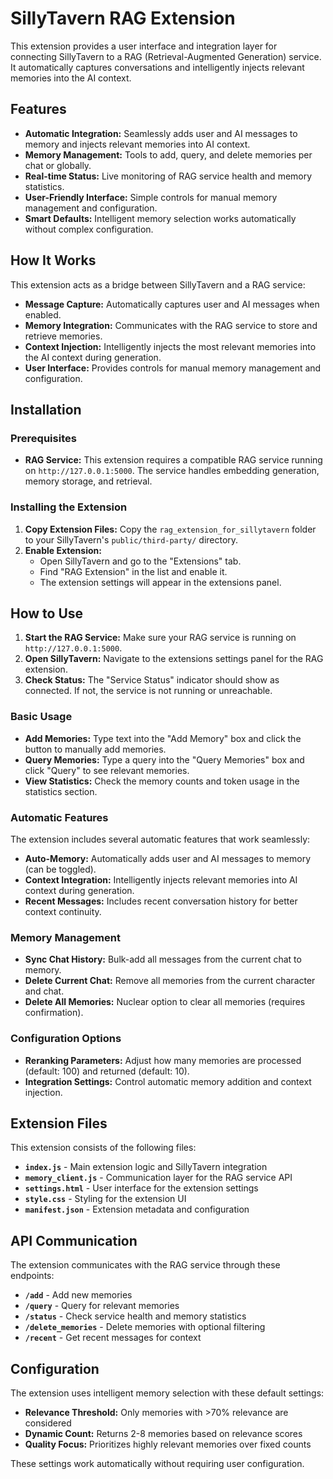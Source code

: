 # SillyTavern RAG Extension

This extension provides a user interface and integration layer for connecting SillyTavern to a RAG (Retrieval-Augmented Generation) service. It automatically captures conversations and intelligently injects relevant memories into the AI context.

## Features

-   **Automatic Integration:** Seamlessly adds user and AI messages to memory and injects relevant memories into AI context.
-   **Memory Management:** Tools to add, query, and delete memories per chat or globally.
-   **Real-time Status:** Live monitoring of RAG service health and memory statistics.
-   **User-Friendly Interface:** Simple controls for manual memory management and configuration.
-   **Smart Defaults:** Intelligent memory selection works automatically without complex configuration.

## How It Works

This extension acts as a bridge between SillyTavern and a RAG service:

-   **Message Capture:** Automatically captures user and AI messages when enabled.
-   **Memory Integration:** Communicates with the RAG service to store and retrieve memories.
-   **Context Injection:** Intelligently injects the most relevant memories into the AI context during generation.
-   **User Interface:** Provides controls for manual memory management and configuration.

## Installation

### Prerequisites

-   **RAG Service:** This extension requires a compatible RAG service running on `http://127.0.0.1:5000`. The service handles embedding generation, memory storage, and retrieval.

### Installing the Extension

1.  **Copy Extension Files:** Copy the `rag_extension_for_sillytavern` folder to your SillyTavern's `public/third-party/` directory.
2.  **Enable Extension:**
    -   Open SillyTavern and go to the "Extensions" tab.
    -   Find "RAG Extension" in the list and enable it.
    -   The extension settings will appear in the extensions panel.

## How to Use

1.  **Start the RAG Service:** Make sure your RAG service is running on `http://127.0.0.1:5000`.
2.  **Open SillyTavern:** Navigate to the extensions settings panel for the RAG extension.
3.  **Check Status:** The "Service Status" indicator should show as connected. If not, the service is not running or unreachable.

### Basic Usage

-   **Add Memories:** Type text into the "Add Memory" box and click the button to manually add memories.
-   **Query Memories:** Type a query into the "Query Memories" box and click "Query" to see relevant memories.
-   **View Statistics:** Check the memory counts and token usage in the statistics section.

### Automatic Features

The extension includes several automatic features that work seamlessly:

-   **Auto-Memory:** Automatically adds user and AI messages to memory (can be toggled).
-   **Context Integration:** Intelligently injects relevant memories into AI context during generation.
-   **Recent Messages:** Includes recent conversation history for better context continuity.

### Memory Management

-   **Sync Chat History:** Bulk-add all messages from the current chat to memory.
-   **Delete Current Chat:** Remove all memories from the current character and chat.
-   **Delete All Memories:** Nuclear option to clear all memories (requires confirmation).

### Configuration Options

-   **Reranking Parameters:** Adjust how many memories are processed (default: 100) and returned (default: 10).
-   **Integration Settings:** Control automatic memory addition and context injection.

## Extension Files

This extension consists of the following files:

-   **`index.js`** - Main extension logic and SillyTavern integration
-   **`memory_client.js`** - Communication layer for the RAG service API
-   **`settings.html`** - User interface for the extension settings
-   **`style.css`** - Styling for the extension UI
-   **`manifest.json`** - Extension metadata and configuration

## API Communication

The extension communicates with the RAG service through these endpoints:

-   **`/add`** - Add new memories
-   **`/query`** - Query for relevant memories
-   **`/status`** - Check service health and memory statistics
-   **`/delete_memories`** - Delete memories with optional filtering
-   **`/recent`** - Get recent messages for context

## Configuration

The extension uses intelligent memory selection with these default settings:

-   **Relevance Threshold:** Only memories with >70% relevance are considered
-   **Dynamic Count:** Returns 2-8 memories based on relevance scores
-   **Quality Focus:** Prioritizes highly relevant memories over fixed counts

These settings work automatically without requiring user configuration.